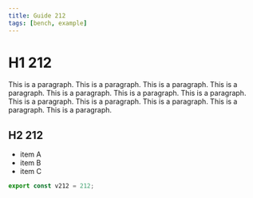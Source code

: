 ```yaml
---
title: Guide 212
tags: [bench, example]
---
```


# H1 212

This is a paragraph. This is a paragraph. This is a paragraph. This is a paragraph. This is a paragraph. This is a paragraph. This is a paragraph. This is a paragraph. This is a paragraph. This is a paragraph. This is a paragraph. This is a paragraph. 

## H2 212

- item A
- item B
- item C

```ts
export const v212 = 212;
```